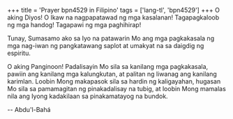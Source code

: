 +++
title = 'Prayer bpn4529 in Filipino'
tags = ['lang-tl', 'bpn4529']
+++
O aking Diyos! O Ikaw na nagpapatawad ng mga kasalanan! Tagapagkaloob ng mga handog! Tagapawi ng mga paghihirap!

Tunay, Sumasamo ako sa Iyo na patawarin Mo ang mga pagkakasala ng mga nag-iwan ng pangkatawang saplot at umakyat na sa daigdig ng espiritu.

O aking Panginoon! Padalisayin Mo sila sa kanilang mga pagkakasala, pawiin ang kanilang mga kalungkutan, at palitan ng liwanag ang kanilang karimlan. Loobin Mong makapasok sila sa hardin ng kaligayahan, hugasan Mo sila sa pamamagitan ng pinakadalisay na tubig, at loobin Mong mamalas nila ang Iyong kadakilaan sa pinakamatayog na bundok.

-- Abdu'l-Bahá
